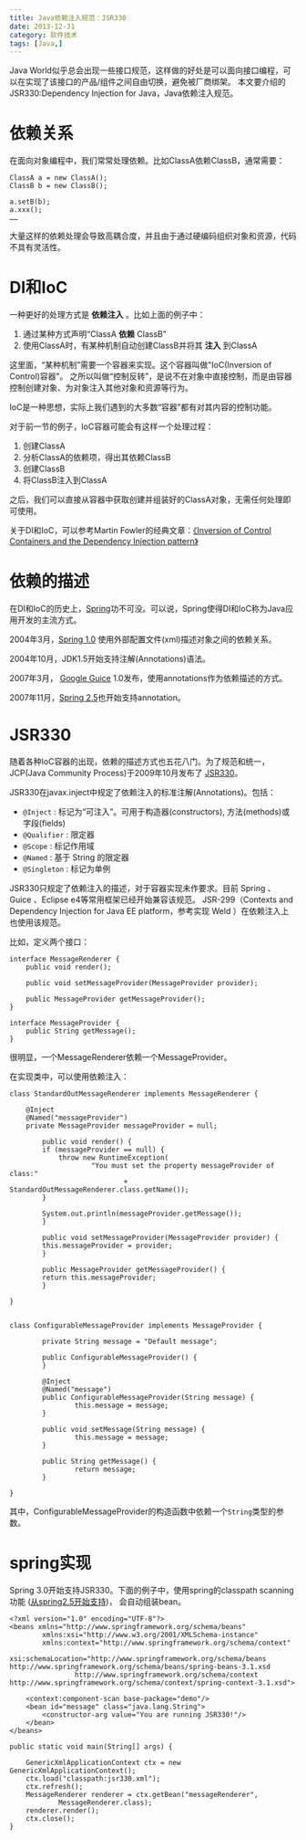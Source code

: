 ```yaml
---
title: Java依赖注入规范：JSR330
date: 2013-12-31
category: 软件技术
tags: [Java,]
---
```


Java World似乎总会出现一些接口规范，这样做的好处是可以面向接口编程，可以在实现了该接口的产品/组件之间自由切换，避免被厂商绑架。 本文要介绍的JSR330:Dependency Injection for Java，Java依赖注入规范。

<!-- more -->

# 依赖关系
在面向对象编程中，我们常常处理依赖。比如ClassA依赖ClassB，通常需要：

```
ClassA a = new ClassA();
ClassB b = new ClassB();

a.setB(b);
a.xxx();
……
```

大量这样的依赖处理会导致高耦合度，并且由于通过硬编码组织对象和资源，代码不具有灵活性。

# DI和IoC

一种更好的处理方式是 **依赖注入** 。比如上面的例子中：

1. 通过某种方式声明“ClassA **依赖** ClassB”
2. 使用ClassA时，有某种机制自动创建ClassB并将其 **注入** 到ClassA

这里面，“某种机制”需要一个容器来实现。这个容器叫做"IoC(Inversion of Control)容器"。
之所以叫做“控制反转”，是说不在对象中直接控制，而是由容器控制创建对象、为对象注入其他对象和资源等行为。

IoC是一种思想，实际上我们遇到的大多数“容器”都有对其内容的控制功能。

对于前一节的例子，IoC容器可能会有这样一个处理过程：

1. 创建ClassA
2. 分析ClassA的依赖项，得出其依赖ClassB
3. 创建ClassB
4. 将ClassB注入到ClassA

之后，我们可以直接从容器中获取创建并组装好的ClassA对象，无需任何处理即可使用。

关于DI和IoC，可以参考Martin Fowler的经典文章：[《Inversion of Control Containers and the Dependency Injection pattern》](http://www.martinfowler.com/articles/injection.html)


# 依赖的描述

在DI和IoC的历史上，[Spring](http://spring.io/)功不可没。可以说，Spring使得DI和IoC称为Java应用开发的主流方式。

2004年3月，[Spring 1.0](https://spring.io/blog/2004/03/24/spring-framework-1-0-final-released)
使用外部配置文件(xml)描述对象之间的依赖关系。

2004年10月，JDK1.5开始支持注解(Annotations)语法。

2007年3月， [Google Guice](https://code.google.com/p/google-guice/) 1.0发布，使用annotations作为依赖描述的方式。

2007年11月，[Spring 2.5](https://spring.io/blog/2007/11/19/spring-framework-2-5-released)也开始支持annotation。

# JSR330

随着各种IoC容器的出现，依赖的描述方式也五花八门。为了规范和统一，JCP(Java Community Process)于2009年10月发布了
[JSR330](https://jcp.org/en/jsr/detail?id=330)。

JSR330在javax.inject中规定了依赖注入的标准注解(Annotations)。包括：

- `@Inject` : 标记为“可注入”。可用于构造器(constructors), 方法(methods)或字段(fields)
- `@Qualifier` : 限定器
- `@Scope` : 标记作用域
- `@Named` : 基于 String 的限定器
- `@Singleton` : 标记为单例


JSR330只规定了依赖注入的描述，对于容器实现未作要求。目前 Spring 、Guice 、Eclipse e4等常用框架已经开始兼容该规范。
JSR-299（Contexts and Dependency Injection for Java EE platform，参考实现 Weld ）在依赖注入上也使用该规范。

比如，定义两个接口：

```
interface MessageRenderer {
	public void render();

    public void setMessageProvider(MessageProvider provider);

    public MessageProvider getMessageProvider();
}

interface MessageProvider {
	public String getMessage();
}
```

很明显，一个MessageRenderer依赖一个MessageProvider。

在实现类中，可以使用依赖注入：

```
class StandardOutMessageRenderer implements MessageRenderer {

    @Inject
    @Named("messageProvider")
    private MessageProvider messageProvider = null;

        public void render() {
        if (messageProvider == null) {
            throw new RuntimeException(
                    "You must set the property messageProvider of class:"
                            + StandardOutMessageRenderer.class.getName());
        }

        System.out.println(messageProvider.getMessage());
        }

        public void setMessageProvider(MessageProvider provider) {
        this.messageProvider = provider;
        }

        public MessageProvider getMessageProvider() {
        return this.messageProvider;
        }

}


class ConfigurableMessageProvider implements MessageProvider {

        private String message = "Default message";

        public ConfigurableMessageProvider() {
        }

        @Inject
        @Named("message")
        public ConfigurableMessageProvider(String message) {
                this.message = message;
        }

        public void setMessage(String message) {
                this.message = message;
        }

        public String getMessage() {
                return message;
        }

}

```

其中，ConfigurableMessageProvider的构造函数中依赖一个`String`类型的参数。



# spring实现

Spring 3.0开始支持JSR330。下面的例子中，使用spring的classpath scanning功能
([从spring2.5开始支持](http://www.infoq.com/articles/spring-2.5-part-1))，
会自动组装bean。

```
<?xml version="1.0" encoding="UTF-8"?>
<beans xmlns="http://www.springframework.org/schema/beans"
        xmlns:xsi="http://www.w3.org/2001/XMLSchema-instance"
        xmlns:context="http://www.springframework.org/schema/context"
        xsi:schemaLocation="http://www.springframework.org/schema/beans http://www.springframework.org/schema/beans/spring-beans-3.1.xsd
                http://www.springframework.org/schema/context http://www.springframework.org/schema/context/spring-context-3.1.xsd">

    <context:component-scan base-package="demo"/>
    <bean id="message" class="java.lang.String">
        <constructor-arg value="You are running JSR330!"/>
    </bean>
</beans>
```

```
public static void main(String[] args) {

	GenericXmlApplicationContext ctx = new GenericXmlApplicationContext();
	ctx.load("classpath:jsr330.xml");
	ctx.refresh();
	MessageRenderer renderer = ctx.getBean("messageRenderer",
			MessageRenderer.class);
	renderer.render();
	ctx.close();
}
```
